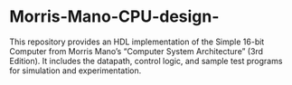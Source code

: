 # Morris-Mano-CPU-design-

This repository provides an HDL implementation of the Simple 16-bit Computer from Morris Mano’s “Computer System Architecture” (3rd Edition).
It includes the datapath, control logic, and sample test programs for simulation and experimentation.
